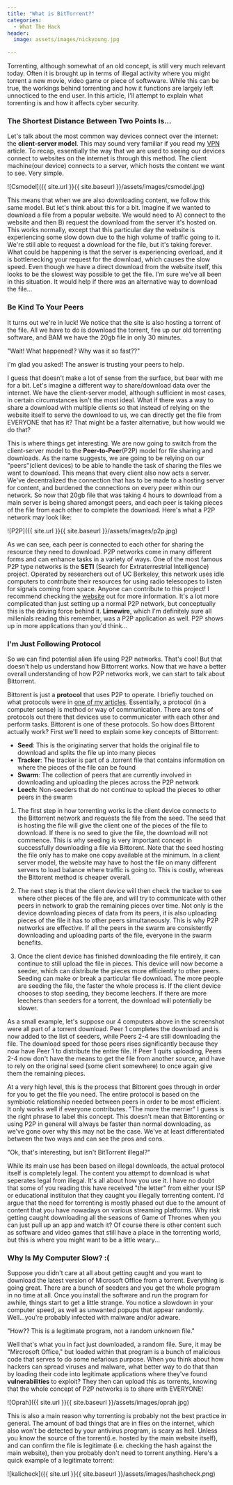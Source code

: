 ```yaml
---
title: "What is BitTorrent?"
categories:
  - What The Hack
header:
  image: assets/images/nickyoung.jpg
  
---
```


Torrenting, although somewhat of an old concept, is still very much relevant today. Often it is brought up in terms of illegal activity where you might torrent a new movie, video game or piece of softwware. While this can be true, the workings behind torrenting and how it functions are largely left unnocticed to the end user. In this article, I'll attempt to explain what torrenting is and how it affects cyber security.

### The Shortest Distance Between Two Points Is...

Let's talk about the most common way devices connect over the internet: the **client-server model**. This may sound very familiar if you read my [VPN](https://freshprinceofhacking.github.io/what%20the%20hack/What-Is-A-VPN/) article. To recap, essentially the way that we are used to seeing our devices connect to websites on the internet is through this method. The client machine(our device) connects to a server, which hosts the content we want to see. Very simple. 

![Csmodel]({{ site.url }}{{ site.baseurl }}/assets/images/csmodel.jpg)

This means that when we are also downloading content, we follow this same model. But let's think about this for a bit. Imagine if we wanted to download a file from a popular website. We would need to A) connect to the website and then B) request the download from the server it's hosted on. This works normally, except that this particular day the website is experiencing some slow down due to the high volume of traffic going to it. We're still able to request a download for the file, but it's taking forever. What could be happening is that the server is experiencing overload, and it is bottlenecking your request for the download, which causes the slow speed. Even though we have a direct download from the website itself, this looks to be the slowest way possible to get the file. I'm sure we've all been in this situation. It would help if there was an alternative way to download the file...

### Be Kind To Your Peers

It turns out we're in luck! We notice that the site is also hosting a torrent of the file. All we have to do is download the torrent, fire up our old torrenting software, and BAM we have the 20gb file in only 30 minutes.

"Wait! What happened!? Why was it so fast??" 

I'm glad you asked! The answer is trusting your peers to help.

I guess that doesn't make a lot of sense from the surface, but bear with me for a bit. Let's imagine a different way to share/download data over the internet. We have the client-server model, although sufficient in most cases, in certain circumstances isn't the most ideal. What if there was a way to share a download with multiple clients so that instead of relying on the website itself to serve the download to us, we can directly get the file from EVERYONE that has it? That might be a faster alternative, but how would we do that?

This is where things get interesting. We are now going to switch from the client-server model to the **Peer-to-Peer**(P2P) model for file sharing and downloads. As the name suggests, we are going to be relying on our "peers"(client devices) to be able to handle the task of sharing the files we want to download. This means that every client also now acts a server. We've decentralized the connection that has to be made to a hosting server for content, and burdened the connections on every peer within our network. So now that 20gb file that was taking 4 hours to download from a main server is being shared amongst peers, and each peer is taking pieces of the file from each other to complete the download. Here's what a P2P network may look like:

![P2P]({{ site.url }}{{ site.baseurl }}/assets/images/p2p.jpg)

As we can see, each peer is connected to each other for sharing the resource they need to download. P2P networks come in many different forms and can enhance tasks in a variety of ways. One of the most famous P2P type networks is the **SETI** (Search for Extraterrestrial Intelligence) project. Operated by researchers out of UC Berkeley, this network uses idle computers to contribute their resources for using radio telescopes to listen for signals coming from space. Anyone can contribute to this project! I recommend checking the [website](https://seti.berkeley.edu/) out for more information. It's a lot more complicated than just setting up a normal P2P network, but conceptually this is the driving force behind it. **Limewire**, which I'm definitely sure all millenials reading this remember, was a P2P application as well. P2P shows up in more applications than you'd think... 

### I'm Just Following Protocol

So we can find potential alien life using P2P networks. That's cool! But that doesn't help us understand how Bittorrent works. Now that we have a better overall understanding of how P2P networks work, we can start to talk about Bittorrent.

Bittorent is just a **protocol** that uses P2P to operate. I briefly touched on what protocols were in [one of my articles](https://freshprinceofhacking.github.io/capture%20the%20flag/pentesting/Ports-&-Protocols/). Essentially, a protocol (in a computer sense) is method or way of communication. There are tons of protocols out there that devices use to communicater with each other and perform tasks. Bittorent is one of these protocols. So how does Bittorent actually work? First we'll need to explain some key concepts of Bittorrent:

* **Seed**: This is the originating server that holds the original file to download and splits the file up into many pieces
* **Tracker**: The tracker is part of a .torrent file that contains information on where the pieces of the file can be found
* **Swarm**: The collection of peers that are currently involved in downloading and uploading the pieces across the P2P network
* **Leech**: Non-seeders that do not continue to upload the pieces to other peers in the swarm

1. The first step in how torrenting works is the client device connects to the Bittorrent network and requests the file from the seed. The seed that is hosting the file will give the client one of the pieces of the file to download. If there is no seed to give the file, the download will not commence. This is why seeding is very important concept in successfully downloading a file via Bittorent. Note that the seed hosting the file only has to make one copy available at the minimum. In a client server model, the website may have to host the file on many different servers to load balance where traffic is going to. This is costly, whereas the Bittorent method is cheaper overall. 

2. The next step is that the client device will then check the tracker to see where other pieces of the file are, and will try to communicate with other peers in network to grab the remaining pieces over time. Not only is the device downloading pieces of data from its peers, it is also uploading pieces of the file it has to other peers simultaneously. This is why P2P networks are effective. If all the peers in the swarm are consistently downloading and uploading parts of the file, everyone in the swarm benefits. 

3. Once the client device has finished downloading the file entirely, it can continue to still upload the file in pieces. This device will now become a seeder, which can distribute the pieces more efficiently to other peers. Seeding can make or break a particular file download. The more people are seeding the file, the faster the whole process is. If the client device chooses to stop seeding, they become leechers. If there are more leechers than seeders for a torrent, the download will potentially be slower.

As a small example, let's suppose our 4 computers above in the screenshot were all part of a torrent download. Peer 1 completes the download and is now added to the list of seeders, while Peers 2-4 are still downloading the file. The download speed for those peers rises significantly because they now have Peer 1 to distribute the entire file. If Peer 1 quits uploading, Peers 2-4 now don't have the means to get the file from another source, and have to rely on the original seed (some client somewhere) to once again give them the remaining pieces. 

At a very high level, this is the process that Bittorent goes through in order for you to get the file you need. The entire protocol is based on the symbiotic relationship needed between peers in order to be most efficient. It only works well if everyone contributes. "The more the merrier" I guess is the right phrase to label this concept. This doesn't mean that Bittorenting or using P2P in general will always be faster than normal downloading, as we've gone over why this may not be the case. We've at least differentiated between the two ways and can see the pros and cons.  

"Ok, that's interesting, but isn't BitTorrent illegal?"

While its main use has been based on illegal downloads, the actual protocol itself is completely legal. The content you attempt to download is what seperates legal from illegal. It's all about how you use it. I have no doubt that some of you reading this have received "the letter" from either your ISP or educational instituion that they caught you illegally torrenting content. I'd argue that the need for torrenting is mostly phased out due to the amount of content that you have nowadays on various streaming platforms. Why risk getting caught downloading all the seasons of Game of Thrones when you can just pull up an app and watch it? Of course there is other content such as software and video games that still have a place in the torrenting world, but this is where you might want to be a little weary...

### Why Is My Computer Slow? :(

Suppose you didn't care at all about getting caught and you want to download the latest version of Microsoft Office from a torrent. Everything is going great. There are a bunch of seeders and you get the whole program in no time at all. Once you install the software and run the program for awhile, things start to get a little strange. You notice a slowdown in your computer speed, as well as unwanted popups that appear randomly. Well...you're probably infected with malware and/or adware. 

"How?? This is a legitimate program, not a random unknown file."

Well that's what you in fact just downloaded, a random file. Sure, it may be "Mircrosoft Office," but loaded within that program is a bunch of malicious code that serves to do some nefarious purpose. When you think about how hackers can spread viruses and malware, what better way to do that than by loading their code into legitimate applications where they've found **vulnerabilities** to exploit? They then can upload this as torrents, knowing that the whole concept of P2P networks is to share with EVERYONE!   

![Oprah]({{ site.url }}{{ site.baseurl }}/assets/images/oprah.jpg)

This is also a main reason why torrenting is probably not the best practice in general. The amount of bad things that are in files on the internet, which also won't be detected by your antivirus program, is scary as hell. Unless you know the source of the torrent(i.e. hosted by the main website itself), and can confirm the file is legitimate (i.e. checking the hash against the main website), then you probably don't need to torrent anything. Here's a quick example of a legitimate torrent:

![kalicheck]({{ site.url }}{{ site.baseurl }}/assets/images/hashcheck.png)


